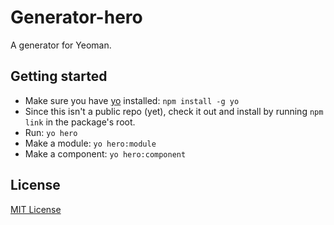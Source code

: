 # Generator-hero

A generator for Yeoman.

## Getting started
- Make sure you have [yo](https://github.com/yeoman/yo) installed:
    `npm install -g yo`
- Since this isn't a public repo (yet), check it out and install by running `npm link` in the package's root.
- Run: `yo hero`
- Make a module: `yo hero:module`
- Make a component: `yo hero:component`

## License
[MIT License](http://en.wikipedia.org/wiki/MIT_License)
